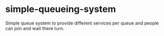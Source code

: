 # simple-queueing-system
Simple queue system to provide different services per queue and people can join and wait there  turn.
